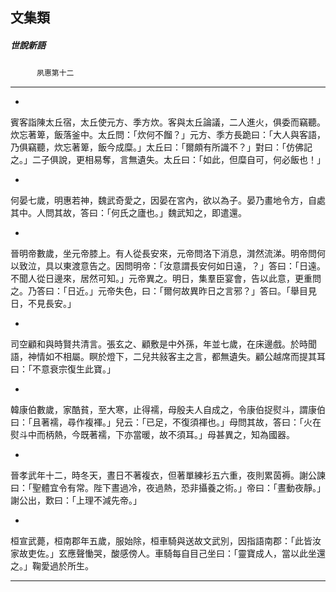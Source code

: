 

## 文集類

##### 世說新語
　　　`夙惠第十二`

* * *

*
賓客詣陳太丘宿，太丘使元方、季方炊。客與太丘論議，二人進火，俱委而竊聽。炊忘著箄，飯落釜中。太丘問：「炊何不餾？」元方、季方長跪曰：「大人與客語，乃俱竊聽，炊忘著箄，飯今成糜。」太丘曰：「爾頗有所識不？」對曰：「仿佛記之。」二子俱說，更相易奪，言無遺失。太丘曰：「如此，但糜自可，何必飯也！」

*
何晏七歲，明惠若神，魏武奇愛之，因晏在宮內，欲以為子。晏乃畫地令方，自處其中。人問其故，答曰：「何氏之廬也。」魏武知之，即遣還。

*
晉明帝數歲，坐元帝膝上。有人從長安來，元帝問洛下消息，潸然流涕。明帝問何以致泣，具以東渡意告之。因問明帝：「汝意謂長安何如日遠，？」答曰：「日遠。不聞人從日邊來，居然可知。」元帝異之。明日，集羣臣宴會，告以此意，更重問之。乃答曰：「日近。」元帝失色，曰：「爾何故異昨日之言邪？」答曰。「舉目見日，不見長安。」

*
司空顧和與時賢共清言。張玄之、顧敷是中外孫，年並七歲，在床邊戲。於時聞語，神情如不相屬。瞑於燈下，二兒共敍客主之言，都無遺失。顧公越席而提其耳曰：「不意衰宗復生此寶。」

*
韓康伯數歲，家酷貧，至大寒，止得襦，母殷夫人自成之，令康伯捉熨斗，謂康伯曰：「且著襦，尋作複褌。」兒云：「已足，不復須褌也。」母問其故，答曰：「火在熨斗中而柄熱，今既著襦，下亦當暖，故不須耳。」母甚異之，知為國器。

*
晉孝武年十二，時冬天，晝日不著複衣，但著單練衫五六重，夜則累茵褥。謝公諫曰：「聖體宜令有常。陛下晝過冷，夜過熱，恐非攝養之術。」帝曰：「晝動夜靜。」謝公出，歎曰：「上理不減先帝。」

*
桓宣武薨，桓南郡年五歲，服始除，桓車騎與送故文武別，因指語南郡：「此皆汝家故吏佐。」玄應聲慟哭，酸感傍人。車騎每自目己坐曰：「靈寶成人，當以此坐還之。」鞠愛過於所生。

* * *

